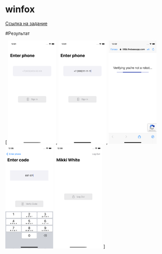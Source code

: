 # winfox

[Ссылка на задание](https://docs.google.com/document/d/1dSmsKGN6zRW2TEk9t97BnQeTOcf8-gY_qTYGuOXEKbU/edit)

#Результат

[
<img src="https://github.com/MikkiWhiteDove/winfox/blob/main/Screens/PhoneNumber.png" width="150" hedth="300">,
<img src="https://github.com/MikkiWhiteDove/winfox/blob/main/Screens/WithPhone.png" width="150" hedth="300">,
<img src="https://github.com/MikkiWhiteDove/winfox/blob/main/Screens/Registration.png" width="150" hedth="300">
<img src="https://github.com/MikkiWhiteDove/winfox/blob/main/Screens/VerifyCode.png" width="150" hedth="300">
<img src="https://github.com/MikkiWhiteDove/winfox/blob/main/Screens/User.png" width="150" hedth="300">
]
